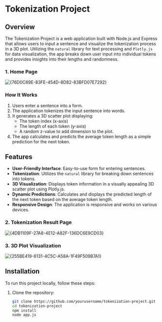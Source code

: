 # Tokenization Project

## Overview

The Tokenization Project is a web application built with Node.js and Express that allows users to input a sentence and visualize the tokenization process in a 3D plot.
Utilizing the `natural` library for text processing and `Plotly.js` for data visualization, the app breaks down user input into individual tokens and provides insights into their lengths and randomness.
### 1. Home Page
![{76D0C69E-83FE-454D-8D82-83BFD07E7292}](https://github.com/user-attachments/assets/a1d7117e-2a05-4e4c-a3cc-a539bee22b8c)


### How It Works

1. Users enter a sentence into a form.
2. The application tokenizes the input sentence into words.
3. It generates a 3D scatter plot displaying:
   - The token index (x-axis)
   - The length of each token (y-axis)
   - A random z-value to add dimension to the plot.
4. The app calculates and predicts the average token length as a simple prediction for the next token.

## Features

- **User-Friendly Interface**: Easy-to-use form for entering sentences.
- **Tokenization**: Utilizes the `natural` library for breaking down sentences into tokens.
- **3D Visualization**: Displays token information in a visually appealing 3D scatter plot using Plotly.js.
- **Dynamic Predictions**: Calculates and displays the predicted length of the next token based on the average token length.
- **Responsive Design**: The application is responsive and works on various devices.
### 2. Tokenization Result Page
![{4DB1109F-27A8-4E12-A82F-136DC6E9CD03}](https://github.com/user-attachments/assets/dca4c053-fa50-4ff5-b5d9-69ee79cc7986)
### 3. 3D Plot Visualization
![{255BE419-6131-4C5C-A58A-1F49F509B7A1}](https://github.com/user-attachments/assets/ae2ef072-712b-4830-82a1-cd2206399e84)



## Installation

To run this project locally, follow these steps:

1. Clone the repository:

   ```bash
   git clone https://github.com/yourusername/tokenization-project.git
   cd tokenization-project
   npm install
   node app.js


